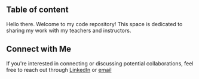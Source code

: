 ## Table of content
Hello there. Welcome to my code repository! This space is dedicated to sharing my work with my teachers and instructors. 

## Connect with Me
If you're interested in connecting or discussing potential collaborations, feel free to reach out through [LinkedIn](www.linkedin.com/in/sreedeepek) or [email](letsmail.sree@gmail.com)
